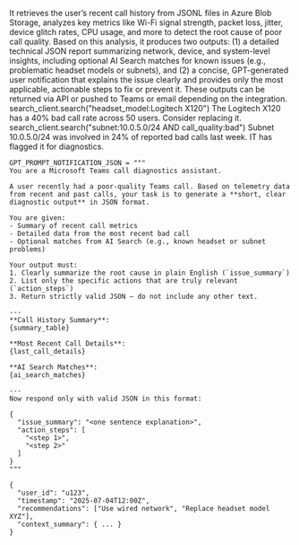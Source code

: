  It retrieves the user’s recent call history from JSONL files in Azure Blob Storage, analyzes key metrics like Wi-Fi signal strength, packet loss, jitter, device glitch rates, CPU usage, and more to detect the root cause of poor call quality. Based on this analysis, it produces two outputs: (1) a detailed technical JSON report summarizing network, device, and system-level insights, including optional AI Search matches for known issues (e.g., problematic headset models or subnets), and (2) a concise, GPT-generated user notification that explains the issue clearly and provides only the most applicable, actionable steps to fix or prevent it. These outputs can be returned via API or pushed to Teams or email depending on the integration.
search_client.search("headset_model:Logitech X120")
The Logitech X120 has a 40% bad call rate across 50 users. Consider replacing it.
search_client.search("subnet:10.0.5.0/24 AND call_quality:bad")
Subnet 10.0.5.0/24 was involved in 24% of reported bad calls last week. IT has flagged it for diagnostics.
```
GPT_PROMPT_NOTIFICATION_JSON = """
You are a Microsoft Teams call diagnostics assistant.

A user recently had a poor-quality Teams call. Based on telemetry data from recent and past calls, your task is to generate a **short, clear diagnostic output** in JSON format.

You are given:
- Summary of recent call metrics
- Detailed data from the most recent bad call
- Optional matches from AI Search (e.g., known headset or subnet problems)

Your output must:
1. Clearly summarize the root cause in plain English (`issue_summary`)
2. List only the specific actions that are truly relevant (`action_steps`)
3. Return strictly valid JSON — do not include any other text.

---
**Call History Summary**:
{summary_table}

**Most Recent Call Details**:
{last_call_details}

**AI Search Matches**:
{ai_search_matches}

---
Now respond only with valid JSON in this format:

{
  "issue_summary": "<one sentence explanation>",
  "action_steps": [
    "<step 1>",
    "<step 2>"
  ]
}
"""
```

```
{
  "user_id": "u123",
  "timestamp": "2025-07-04T12:00Z",
  "recommendations": ["Use wired network", "Replace headset model XYZ"],
  "context_summary": { ... }
}

```

